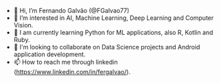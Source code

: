 - 👋 Hi, I’m Fernando Galvão (@FGalvao77)
- 👀 I’m interested in AI, Machine Learning, Deep Learning and Computer Vision.
- 🌱 I am currently learning Python for ML applications, also R, Kotlin and Ruby.
- 💞️ I'm looking to collaborate on Data Science projects and Android application development.
- 📫 How to reach me through linkedin (https://www.linkedin.com/in/fergalvao/).

<!---
FGalvao77/FGalvao77 is a ✨ special ✨ repository because its `README.md` (this file) appears on your GitHub profile.
You can click the Preview link to take a look at your changes.
--->
